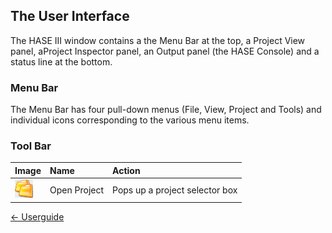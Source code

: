 ## The User Interface

The HASE III window contains a the Menu Bar at the top, a Project View panel, aProject Inspector panel, an Output panel (the HASE Console) and a status line at the bottom.

### Menu Bar

The Menu Bar has four pull-down menus (File, View, Project and Tools) and individual icons corresponding to the various menu items.

### Tool Bar

| Image | Name | Action|
|:-------|:-----------|:-------------------|
|<img  src="images/proj-butt.gif" alt="project button">|Open Project|Pops up a project selector box|

[<- Userguide](<https://github.com/HASE-Group/Documents/blob/main/Userguide.md>)
